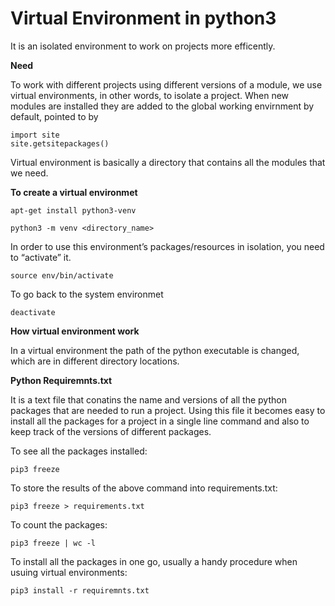 # Virtual Environment in python3

It is an isolated environment to work on projects more efficently.

**Need**

To work with different projects using different versions of a module, we use virtual environments, in other words, to isolate a project. When new modules are installed they are added to the global working envirnment by default, pointed to by 
```
import site
site.getsitepackages()
```
Virtual environment is basically a directory that contains all the modules that we need.

**To create a virtual environmet**
```
apt-get install python3-venv 

python3 -m venv <directory_name>
```
In order to use this environment’s packages/resources in isolation, you need to “activate” it.
```
source env/bin/activate
```
To go back to the system environmet
```
deactivate
```
**How virtual environment work**

In a virtual environment the path of the python executable is changed, which are in different directory locations.

**Python Requiremnts.txt**

It is a text file that conatins the name and versions of all the python packages that are needed to run a project. Using this file it becomes easy to install all the packages for a project in a single line command and also to keep track of the versions of different packages.

To  see all the packages installed:
```
pip3 freeze
```
To store the results of the above command into requirements.txt:
```
pip3 freeze > requirements.txt
```
To count the packages:
```
pip3 freeze | wc -l
```
To install all the packages in one go, usually a handy procedure when usuing virtual environments:
```
pip3 install -r requiremnts.txt
```


